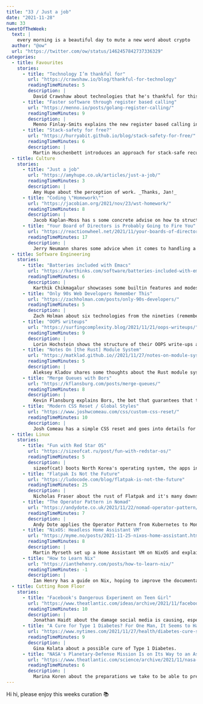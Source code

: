 ```yaml
---
title: "33 / Just a job"
date: "2021-11-28"
num: 33
tweetOfTheWeek:
  text: |
    every morning is a beautiful day to mute a new word about crypto
  author: "@ow"
  url: "https://twitter.com/ow/status/1462457842737336329"
categories:
  - title: Favourites
    stories:
      - title: "Technology I’m thankful for"
        url: "https://crawshaw.io/blog/thankful-for-technology"
        readingTimeMinutes: 5
        description: |
          David Crawshaw about technologies that he's thankful for this turkey day.
      - title: "Faster software through register based calling"
        url: "https://menno.io/posts/golang-register-calling/"
        readingTimeMinutes: 9
        description: |
          Menno Finlay-Smits explains the new register based calling in Go 1.17 and why it makes your code 5-10 % faster.
      - title: "Stack-safety for free?"
        url: "https://hurryabit.github.io/blog/stack-safety-for-free/"
        readingTimeMinutes: 6
        description: |
          Martin Huschenbett introduces an approach for stack-safe recursion using generators.
  - title: Culture
    stories:
      - title: "Just a job"
        url: "https://amyhupe.co.uk/articles/just-a-job/"
        readingTimeMinutes: 3
        description: |
          Amy Hupe about the perception of work. _Thanks, Jan!_
      - title: "Coding \"Homework\""
        url: "https://jacobian.org/2021/nov/23/wst-homework/"
        readingTimeMinutes: 8
        description: |
          Jacob Kaplan-Moss has s some concrete advise on how to structure the coding homework when hiring tech workers.
      - title: "Your Board of Directors is Probably Going to Fire You"
        url: "https://reactionwheel.net/2021/11/your-boards-of-directors-is-probably-going-to-fire-you.html"
        readingTimeMinutes: 17
        description: |
          Jerry Neumann shares some advice when it comes to handling a board of investors as the CEO of a startup.
  - title: Software Engineering
    stories:
      - title: "Batteries included with Emacs"
        url: "https://karthinks.com/software/batteries-included-with-emacs/"
        readingTimeMinutes: 6
        description: |
          Karthik Chikmagalur showcases some builtin features and modes of Emacs.
      - title: "Only 90s Web Developers Remember This"
        url: "https://zachholman.com/posts/only-90s-developers/"
        readingTimeMinutes: 5
        description: |
          Zach Holman about six technologies from the nineties (remember `marquee`?).
      - title: "OOPS writeups"
        url: "https://surfingcomplexity.blog/2021/11/21/oops-writeups/"
        readingTimeMinutes: 9
        description: |
          Lorin Hochstein shows the structure of their OOPS write-ups and shows some examples.
      - title: "Notes On [the Rust] Module System"
        url: "https://matklad.github.io//2021/11/27/notes-on-module-system.html"
        readingTimeMinutes: 5
        description: |
          Aleksey Kladov shares some thoughts about the Rust module system.
      - title: "Merge Queues with Bors"
        url: "https://kflansburg.com/posts/merge-queues/"
        readingTimeMinutes: 8
        description: |
          Kevin Flansburg explains Bors, the bot that guarantees that the `main` branch will always compile by pipelining and testing branches.
      - title: "Modern CSS Reset / Global Styles"
        url: "https://www.joshwcomeau.com/css/custom-css-reset/"
        readingTimeMinutes: 10
        description: |
          Josh Comeau has a simple CSS reset and goes into details for each rule. Did you know the `*`-selector is not slow after all?
  - title: Linux
    stories:
      - title: "Fun with Red Star OS"
        url: "https://sizeofcat.ru/post/fun-with-redstar-os/"
        readingTimeMinutes: 5
        description: |
          sizeof(cat) boots North Korea's operating system, the apps installed and the general vibe.
      - title: "Flatpak Is Not the Future"
        url: "https://ludocode.com/blog/flatpak-is-not-the-future"
        readingTimeMinutes: 25
        description: |
          Nicholas Fraser about the rust of Flatpak and it's many downsides (first of all, bloat).
      - title: "The Operator Pattern in Nomad"
        url: "https://andydote.co.uk/2021/11/22/nomad-operator-pattern/"
        readingTimeMinutes: 7
        description: |
          Andy Dote applies the Operator Pattern from Kubernetes to Monad.
      - title: "NixOS: Headless Home Assistant VM"
        url: "https://myme.no/posts/2021-11-25-nixos-home-assistant.html"
        readingTimeMinutes: 8
        description: |
          Martin Myrseth set up a Home Assistant VM on NixOS and explains the configuration and pitfalls.
      - title: "How to Learn Nix"
        url: "https://ianthehenry.com/posts/how-to-learn-nix/"
        readingTimeMinutes: -1
        description: |
          Ian Henry has a guide on Nix, hoping to improve the documentation by showing misunderstandings and frustrations. I'm not done yet but I remember having some of the same questions when starting to look into this.
  - title: Cutting Room Floor
    stories:
      - title: "Facebook's Dangerous Experiment on Teen Girl"
        url: "https://www.theatlantic.com/ideas/archive/2021/11/facebooks-dangerous-experiment-teen-girls/620767/"
        readingTimeMinutes: 10
        description: |
          Jonathan Haidt about the damage social media is causing, especially to teen girls.
      - title: "A Cure for Type 1 Diabetes? For One Man, It Seems to Have Worked. - The New York Times"
        url: "https://www.nytimes.com/2021/11/27/health/diabetes-cure-stem-cells.html"
        readingTimeMinutes: 9
        description: |
          Gina Kolata about a possible cure of Type 1 Diabetes.
      - title: "NASA's Planetary-Defense Mission Is on Its Way to an Asteroid"
        url: "https://www.theatlantic.com/science/archive/2021/11/nasa-asteroid-mission-planetary-defense/620822/"
        readingTimeMinutes: 6
        description: |
          Marina Koren about the preparations we take to be able to prevent an asteroid impact on Earth.
---
```


Hi hi, please enjoy this weeks curation 📚
